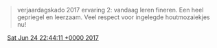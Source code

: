 > verjaardagskado 2017 ervaring 2: vandaag leren fineren\. Een heel gepriegel en leerzaam\. Veel respect voor ingelegde houtmozaiekjes nu\!

<img src="../../media/tweet.ico" width="12" /> [Sat Jun 24 22:44:11 +0000 2017](https://twitter.com/DromerDenker/status/878745597712486401)
